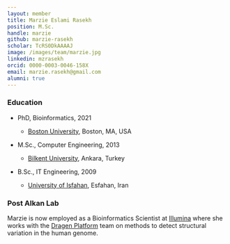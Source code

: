 ```yaml
---
layout: member
title: Marzie Eslami Rasekh
position: M.Sc.
handle: marzie
github: marzie-rasekh
scholar: TcRS0DkAAAAJ
image: /images/team/marzie.jpg
linkedin: mzrasekh
orcid: 0000-0003-0046-158X
email: marzie.rasekh@gmail.com
alumni: true
---
```


### Education
- PhD, Bioinformatics, 2021
  - [Boston University](https://www.bu.edu/bioinformatics), Boston, MA, USA

- M.Sc., Computer Engineering, 2013
  - [Bilkent University](http://www.cs.bilkent.edu.tr/), Ankara, Turkey

- B.Sc., IT Engineering, 2009
  - [University of Isfahan](http://ui.ac.ir), Esfahan, Iran


### Post Alkan Lab
 Marzie is now employed as a Bioinformatics Scientist at [Illumina](http://www.illumina.com) where she works with the [Dragen Platform](https://www.illumina.com/products/by-type/informatics-products/dragen-bio-it-platform.html) team on methods to detect structural variation in the human genome.


